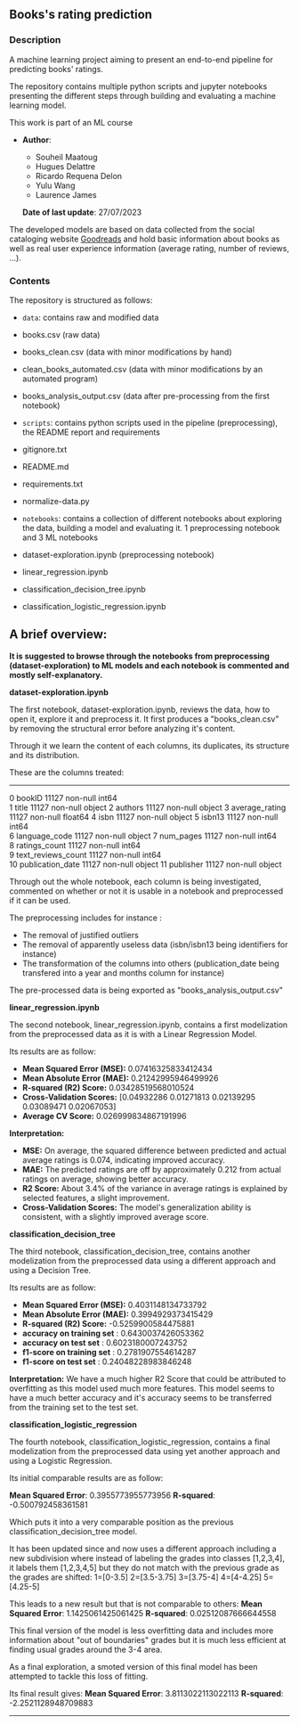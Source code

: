 ## Books's rating prediction

### Description
A machine learning project aiming to present an end-to-end pipeline for predicting books' ratings.

The repository contains multiple python scripts and jupyter notebooks presenting the different steps through building 
and evaluating a machine learning model.

This work is part of an ML course

 - **Author**: 
     - Souheil Maatoug
     - Hugues Delattre
     - Ricardo Requena Delon
     - Yulu Wang
     - Laurence James
     
   **Date of last update**: 27/07/2023



The developed models are based on data collected from the social cataloging website [Goodreads](www.goodreads.com) 
and hold basic information about books as well as real user experience information (average rating, number of reviews, ...).

### Contents
The repository is structured as follows:
- `data`: contains raw and modified data
- books.csv (raw data)
- books_clean.csv (data with minor modifications by hand)
- clean_books_automated.csv (data with minor modifications by an automated program)
- books_analysis_output.csv (data after pre-processing from the first notebook)

- `scripts`: contains python scripts used in the pipeline (preprocessing), the README report and requirements
- gitignore.txt
- README.md
- requirements.txt
- normalize-data.py

- `notebooks`: contains a collection of different notebooks about exploring the data, building a model and evaluating it. 1 preprocessing notebook and 3 ML notebooks
- dataset-exploration.ipynb (preprocessing notebook)
- linear_regression.ipynb 
- classification_decision_tree.ipynb
- classification_logistic_regression.ipynb

## A brief overview:

**It is suggested to browse through the notebooks from preprocessing (dataset-exploration) to ML models and each notebook is commented and mostly self-explanatory.**

**dataset-exploration.ipynb**

The first notebook, dataset-exploration.ipynb, reviews the data, how to open it, explore it and preprocess it.
It first produces a "books_clean.csv" by removing the structural error before analyzing it's content.

Through it we learn the content of each columns, its duplicates, its structure and its distribution.

These are the columns treated:
---  ------              --------------  -----  
 0   bookID              11127 non-null  int64  
 1   title               11127 non-null  object 
 2   authors             11127 non-null  object 
 3   average_rating      11127 non-null  float64
 4   isbn                11127 non-null  object 
 5   isbn13              11127 non-null  int64  
 6   language_code       11127 non-null  object 
 7   num_pages           11127 non-null  int64  
 8   ratings_count       11127 non-null  int64  
 9   text_reviews_count  11127 non-null  int64  
 10  publication_date    11127 non-null  object 
 11  publisher           11127 non-null  object 

Through out the whole notebook, each column is being investigated, commented on whether or not it is usable in a notebook and preprocessed if it can be used.

The preprocessing includes for instance : 
- The removal of justified outliers
- The removal of apparently useless data (isbn/isbn13 being identifiers for instance)
- The transformation of the columns into others (publication_date being transfered into a year and months column for instance)

The pre-processed data is being exported as "books_analysis_output.csv"

**linear_regression.ipynb**

The second notebook, linear_regression.ipynb, contains a first modelization from the preprocessed data as it is with a Linear Regression Model.

Its results are as follow:

- **Mean Squared Error (MSE):** 0.07416325833412434
- **Mean Absolute Error (MAE):** 0.21242995946499926
- **R-squared (R2) Score:** 0.03428519568010524
- **Cross-Validation Scores:** [0.04932286 0.01271813 0.02139295 0.03089471 0.02067053]
- **Average CV Score:** 0.026999834867191996

**Interpretation:**
- **MSE:** On average, the squared difference between predicted and actual average ratings is 0.074, indicating improved accuracy.
- **MAE:** The predicted ratings are off by approximately 0.212 from actual ratings on average, showing better accuracy.
- **R2 Score:** About 3.4% of the variance in average ratings is explained by selected features, a slight improvement.
- **Cross-Validation Scores:** The model's generalization ability is consistent, with a slightly improved average score.

**classification_decision_tree**

The third notebook, classification_decision_tree, contains another modelization from the preprocessed data using a different approach and using a Decision Tree.

Its results are as follow:

- **Mean Squared Error (MSE):** 0.4031148134733792
- **Mean Absolute Error (MAE):** 0.3994929373415429
- **R-squared (R2) Score:** -0.5259900584475881
- **accuracy on training set** :  0.6430037426053362
- **accuracy on test set** :  0.6023180007243752
- **f1-score on training set** :  0.2781907554614287
- **f1-score on test set** :  0.24048228983846248

**Interpretation:**
We have a much higher R2 Score that could be attributed to overfitting as this model used much more features.
This model seems to have a much better accuracy and it's accuracy seems to be transferred from the training set to the test set.

**classification_logistic_regression**

The fourth notebook, classification_logistic_regression, contains a final modelization from the preprocessed data using yet another approach and using a Logistic Regression.


Its initial comparable results are as follow:

**Mean Squared Error**: 0.3955773955773956
**R-squared**: -0.500792458361581

Which puts it into a very comparable position as the previous classification_decision_tree model.

It has been updated since and now uses a different approach including a new subdivision where instead of labeling the grades into classes [1,2,3,4], it labels them [1,2,3,4,5] but they do not match with the previous grade as the grades are shifted:
1=[0-3.5] 2=[3.5-3.75] 3=[3.75-4] 4=[4-4.25] 5=[4.25-5]

This leads to a new result but that is not comparable to others:
**Mean Squared Error**: 1.1425061425061425
**R-squared**: 0.02512087666644558

This final version of the model is less overfitting data and includes more information about "out of boundaries" grades but it is much less efficient at finding usual grades around the 3-4 area.

As a final exploration, a smoted version of this final model has been attempted to tackle this loss of fitting.

Its final result gives:
**Mean Squared Error**: 3.8113022113022113
**R-squared**: -2.2521128948709883


---


